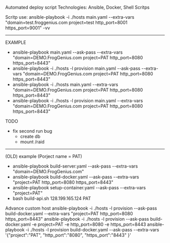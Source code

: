 Automated deploy script
Technologies: Ansible, Docker, Shell Scritps


Scritp use: 
ansible-playbook -i ./hosts main.yaml --extra-vars "domain=test.froggenius.com project=test http_port=8001 https_port=9001" -vv


--------------------------------------------------------------------------------

EXAMPLE
 - ansible-playbook main.yaml --ask-pass --extra-vars "domain=DEMO.FrogGenius.com project=PAT http_port=8080 https_port=8443"
 - ansible-playbook -i ./hosts -l provision main.yaml --ask-pass --extra-vars "domain=DEMO.FrogGenius.com project=PAT http_port=8080 https_port=8443"
 - ansible-playbook -i ./hosts main.yaml --extra-vars "domain=DEMO.FrogGenius.com project=PAT http_port=8080 https_port=8443"
 - ansible-playbook -i ./hosts -l provision main.yaml --extra-vars "domain=DEMO.FrogGenius.com project=PAT http_port=8080 https_port=8443"


TODO
 - fix second run bug
    - create db
    - mount /raid
    
---
(OLD)
example (Porject name = PAT)
 - ansible-playbook build-server.yaml --ask-pass --extra-vars "domain=DEMO.FrogGenius.com"
 - ansible-playbook build-docker.yaml --ask-pass --extra-vars "project=PAT http_port=8080 https_port=8443"
 - ansible-playbook setup-container.yaml --ask-pass --extra-vars "project=PAT"
 - bash build-api.sh 128.199.165.124 PAT
 


Advance custom host
ansible-playbook -i ./hosts -l provision --ask-pass build-docker.yaml --extra-vars "project=PAT http_port=8080 https_port=8443"
ansible-playbook -i ./hosts -l provision --ask-pass build-docker.yaml -e project=PAT -e http_port=8080 -e https_port=8443
ansible-playbook -i ./hosts -l provision build-docker.yaml --ask-pass --extra-vars '{"project":"PAT", "http_port":"8080", "https_port":"8443" }'